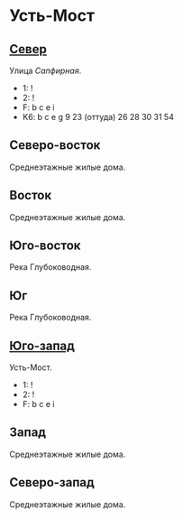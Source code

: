 # Усть-Мост

## [Север](./600090.md)

Улица *Сапфирная*.

* 1:    !
* 2:    !
* F:    b   c   e   i
* K6:   b   c   e   g
        9   23 (оттуда) 26  28  30  31  54

## Северо-восток

Среднеэтажные жилые дома.

## Восток

Среднеэтажные жилые дома.

## Юго-восток

Река Глубоководная.

## Юг

Река Глубоководная.

## [Юго-запад](./575135.md)

Усть-Мост.

* 1:    !
* 2:    !
* F:    b   c   e   i

## Запад

Среднеэтажные жилые дома.

## Северо-запад

Среднеэтажные жилые дома.
